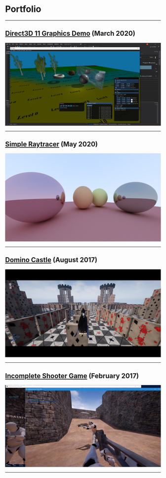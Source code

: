 # Portfolio
---


## [Direct3D 11 Graphics Demo](\pages\demo_page) (March 2020)

![Demo](\images\demo.png)

---

## [Simple Raytracer](\pages\raytracer_page) (May 2020)

![IceWeasel](\images\rt2.png)

---

## [Domino Castle](\pages\dominocastle_page) (August 2017)

![DominoCastle](\images\dominocastle.png)

---



## [Incomplete Shooter Game](\pages\iceweasel_page) (February 2017)

![IceWeasel](\images\iceweasel.png)

---
